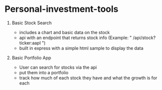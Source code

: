 # Personal-investment-tools

1. Basic Stock Search
    - includes a chart and basic data on the stock
    - api with an endpoint that returns stock info (Example: " /api/stock?ticker:aapl ")
    - built in express with a simple html sample to display the data
  
2. Basic Portfolio App
    - User can search for stocks via the api
    - put them into a portfolio
    - track how much of each stock they have and what the growth is for each
